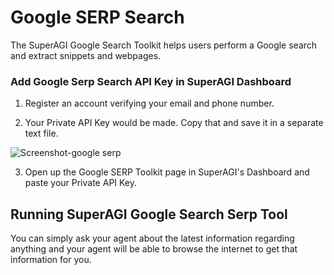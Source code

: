 # Google SERP Search

The SuperAGI Google Search Toolkit helps users perform a Google search and extract snippets and webpages.

### **Add Google Serp Search API Key in SuperAGI Dashboard**

1. Register an account verifying your email and phone number.

2. Your Private API Key would be made. Copy that and save it in a separate text file.

![Screenshot-google serp](https://github.com/TransformerOptimus/SuperAGI/assets/43145646/7f20e9ae-3a25-49cd-aa72-b96f7e6ae305)

3. Open up the Google SERP Toolkit page in SuperAGI's Dashboard and paste your Private API Key. 


## Running SuperAGI Google Search Serp Tool

You can simply ask your agent about the latest information regarding anything and your agent will be able to browse the internet to get that information for you. 
